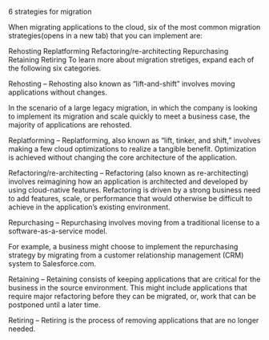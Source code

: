 6 strategies for migration

When migrating applications to the cloud, six of the most common migration strategies(opens in a new tab) that you can implement are:

Rehosting
Replatforming
Refactoring/re-architecting
Repurchasing
Retaining
Retiring
To learn more about migration stretiges, expand each of the following six categories.


Rehosting
–
Rehosting also known as “lift-and-shift” involves moving applications without changes. 

In the scenario of a large legacy migration, in which the company is looking to implement its migration and scale quickly to meet a business case, the majority of applications are rehosted.  


Replatforming
–
Replatforming, also known as “lift, tinker, and shift,” involves making a few cloud optimizations to realize a tangible benefit. Optimization is achieved without changing the core architecture of the application.


Refactoring/re-architecting
–
Refactoring (also known as re-architecting) involves reimagining how an application is architected and developed by using cloud-native features. Refactoring is driven by a strong business need to add features, scale, or performance that would otherwise be difficult to achieve in the application’s existing environment.


Repurchasing
–
Repurchasing involves moving from a traditional license to a software-as-a-service model. 



For example, a business might choose to implement the repurchasing strategy by migrating from a customer relationship management (CRM) system to Salesforce.com.


Retaining
–
Retaining consists of keeping applications that are critical for the business in the source environment. This might include applications that require major refactoring before they can be migrated, or, work that can be postponed until a later time.


Retiring
–
Retiring is the process of removing applications that are no longer needed.
